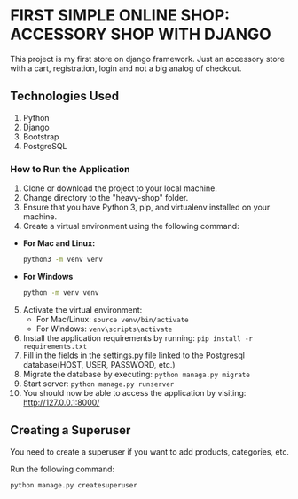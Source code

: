# FIRST SIMPLE ONLINE SHOP: ACCESSORY SHOP WITH DJANGO
This project is my first store on django framework. Just an accessory store with a cart, registration, login and not a big analog of checkout. 
## Technologies Used
1. Python
2. Django
3. Bootstrap
4. PostgreSQL
### How to Run the Application
1. Clone or download the project to your local machine.
2. Change directory to the "heavy-shop" folder.
3. Ensure that you have Python 3, pip, and virtualenv installed on your machine.
4. Create a virtual environment using the following command:

- **For Mac and Linux:**  
  ```sh
  python3 -m venv venv
- **For Windows**
  ```sh
  python -m venv venv
5. Activate the virtual environment:
   - For Mac/Linux: `source venv/bin/activate`
   - For Windows: `venv\scripts\activate`
6. Install the application requirements by running: `pip install -r requirements.txt`
7. Fill in the fields in the settings.py file linked to the Postgresql database(HOST, USER, PASSWORD, etc.)
8. Migrate the database by executing: `python managa.py migrate`
9. Start server: `python manage.py runserver`
10. You should now be able to access the application by visiting: http://127.0.0.1:8000/

## Creating a Superuser

You need to create a superuser if you want to add products, categories, etc.

Run the following command:

```sh
python manage.py createsuperuser
